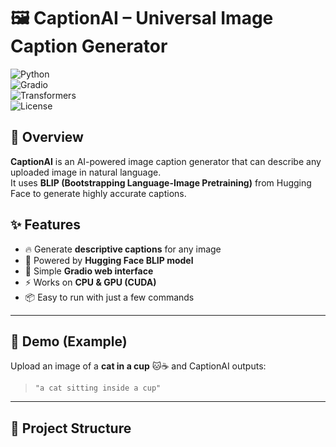 # 🖼️ CaptionAI – Universal Image Caption Generator  

![Python](https://img.shields.io/badge/Python-3.8+-blue?logo=python)  
![Gradio](https://img.shields.io/badge/Gradio-Interface-orange?logo=gradio)  
![Transformers](https://img.shields.io/badge/HuggingFace-Transformers-yellow?logo=huggingface)  
![License](https://img.shields.io/badge/License-MIT-green)  

## 📌 Overview  
**CaptionAI** is an AI-powered image caption generator that can describe any uploaded image in natural language.  
It uses **BLIP (Bootstrapping Language-Image Pretraining)** from Hugging Face to generate highly accurate captions.  

## ✨ Features  
- 🔥 Generate **descriptive captions** for any image  
- 🎯 Powered by **Hugging Face BLIP model**  
- 🎨 Simple **Gradio web interface**  
- ⚡ Works on **CPU & GPU (CUDA)**  
- 📦 Easy to run with just a few commands  

---

## 🚀 Demo (Example)  
Upload an image of a **cat in a cup** 🐱☕ and CaptionAI outputs:  

> `"a cat sitting inside a cup"`  

---

## 📂 Project Structure
